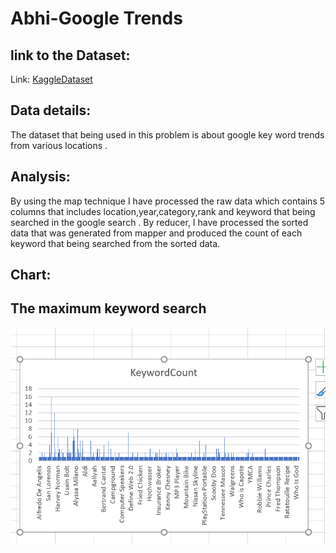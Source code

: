 
# Abhi-Google Trends
## link to the Dataset:
Link: [KaggleDataset](https://www.kaggle.com/dhruvildave/google-trends-dataset)

## Data details:
The dataset that being used in this problem is about google key word trends from various locations .

## Analysis:
By using the map technique I have processed the raw data which contains 5 columns that includes location,year,category,rank and keyword that being searched in the google search .
By reducer, I have processed the sorted data that was generated from mapper and produced  the count of each keyword that being searched from the sorted data.


## Chart:
## The maximum keyword search<br>
![image](https://github.com/AbhiRam0099/map-reduce-abhi/blob/main/tendcount.PNG)

